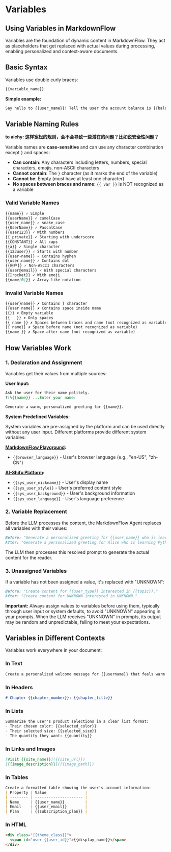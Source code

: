 # Variables

## Using Variables in MarkdownFlow

Variables are the foundation of dynamic content in MarkdownFlow. They act as placeholders that get replaced with actual values during processing, enabling personalized and context-aware documents.

## Basic Syntax

Variables use double curly braces:

```markdown
{{variable_name}}
```

**Simple example:**

```markdown
Say hello to {{user_name}}! Tell the user the account balance is {{balance}}.
```

## Variable Naming Rules

**to aichy: 这样宽松的规则，会不会导致一些潜在的问题？比如说安全性问题？**

Variable names are **case-sensitive** and can use any character combination except `}` and spaces:

- **Can contain**: Any characters including letters, numbers, special characters, emojis, non-ASCII characters
- **Cannot contain**: The `}` character (as it marks the end of the variable)
- **Cannot be**: Empty (must have at least one character)
- **No spaces between braces and name**: `{{ var }}` is NOT recognized as a variable

### Valid Variable Names

```markdown
{{name}} ✓ Simple
{{userName}} ✓ camelCase
{{user_name}} ✓ snake_case
{{UserName}} ✓ PascalCase
{{user123}} ✓ With numbers
{{_private}} ✓ Starting with underscore
{{CONSTANT}} ✓ All caps
{{a}} ✓ Single character
{{123user}} ✓ Starts with number
{{user-name}} ✓ Contains hyphen
{{user.name}} ✓ Contains dot
{{用户}} ✓ Non-ASCII characters
{{user@email}} ✓ With special characters
{{🚀rocket}} ✓ With emoji
{{name[0]}} ✓ Array-like notation
```

### Invalid Variable Names

```markdown
{{user}name}} ✗ Contains } character
{{user name}} ✗ Contains space inside name
{{}} ✗ Empty variable
{{   }} ✗ Only spaces
{{ name }} ✗ Spaces between braces and name (not recognized as variable)
{{ name}} ✗ Space before name (not recognized as variable)
{{name }} ✗ Space after name (not recognized as variable)
```

## How Variables Work

### 1. Declaration and Assignment

Variables get their values from multiple sources:

**User Input:**

```markdown
Ask the user for their name politely.
?[%{{name}} ...Enter your name]

Generate a warm, personalized greeting for {{name}}.
```

**System Predefined Variables:**

System variables are pre-assigned by the platform and can be used directly without any user input. Different platforms provide different system variables:

**[MarkdownFlow Playground](https://play.mdflow.run):**

- `{{browser_language}}` - User's browser language (e.g., "en-US", "zh-CN")

**[AI-Shifu Platform](https://ai-shifu.com):**

- `{{sys_user_nickname}}` - User's display name
- `{{sys_user_style}}` - User's preferred content style
- `{{sys_user_background}}` - User's background information
- `{{sys_user_language}}` - User's language preference

### 2. Variable Replacement

Before the LLM processes the content, the MarkdownFlow Agent replaces all variables with their values:

```markdown
Before: "Generate a personalized greeting for {{user_name}} who is learning {{topic}} at {{level}} level."
After: "Generate a personalized greeting for Alice who is learning Python at beginner level."
```

The LLM then processes this resolved prompt to generate the actual content for the reader.

### 3. Unassigned Variables

If a variable has not been assigned a value, it's replaced with "UNKNOWN":

```markdown
Before: "Create content for {{user_type}} interested in {{topic}}."
After: "Create content for UNKNOWN interested in UNKNOWN."
```

**Important:** Always assign values to variables before using them, typically through user input or system defaults, to avoid "UNKNOWN" appearing in your prompts. When the LLM receives "UNKNOWN" in prompts, its output may be random and unpredictable, failing to meet your expectations.

## Variables in Different Contexts

Variables work everywhere in your document:

### In Text

```markdown
Create a personalized welcome message for {{username}} that feels warm and familiar.
```

### In Headers

```markdown
# Chapter {{chapter_number}}: {{chapter_title}}
```

### In Lists

```markdown
Summarize the user's product selections in a clear list format:
- Their chosen color: {{selected_color}}
- Their selected size: {{selected_size}}  
- The quantity they want: {{quantity}}
```

### In Links and Images

```markdown
[Visit {{site_name}}]({{site_url}})
[{{image_description}}]({{image_path}})
```

### In Tables

```markdown
Create a formatted table showing the user's account information:
| Property | Value                 |
| -------- | --------------------- |
| Name     | {{user_name}}         |
| Email    | {{user_email}}        |
| Plan     | {{subscription_plan}} |
```

### In HTML

```markdown
<div class="{{theme_class}}">
  <span id="user-{{user_id}}">{{display_name}}</span>
</div>
```
